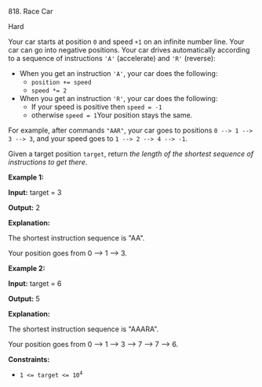 818\. Race Car

Hard

Your car starts at position `0` and speed `+1` on an infinite number line. Your car can go into negative positions. Your car drives automatically according to a sequence of instructions `'A'` (accelerate) and `'R'` (reverse):

*   When you get an instruction `'A'`, your car does the following:
    *   `position += speed`
    *   `speed *= 2`
*   When you get an instruction `'R'`, your car does the following:
    *   If your speed is positive then `speed = -1`
    *   otherwise `speed = 1`Your position stays the same.

For example, after commands `"AAR"`, your car goes to positions `0 --> 1 --> 3 --> 3`, and your speed goes to `1 --> 2 --> 4 --> -1`.

Given a target position `target`, return _the length of the shortest sequence of instructions to get there_.

**Example 1:**

**Input:** target = 3

**Output:** 2

**Explanation:** 

The shortest instruction sequence is "AA". 

Your position goes from 0 --> 1 --> 3.

**Example 2:**

**Input:** target = 6

**Output:** 5

**Explanation:** 

The shortest instruction sequence is "AAARA". 

Your position goes from 0 --> 1 --> 3 --> 7 --> 7 --> 6.

**Constraints:**

*   <code>1 <= target <= 10<sup>4</sup></code>